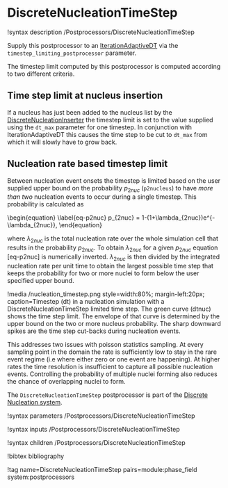 # DiscreteNucleationTimeStep

!syntax description /Postprocessors/DiscreteNucleationTimeStep

Supply this postprocessor to an [IterationAdaptiveDT](/IterationAdaptiveDT.md)
via the `timestep_limiting_postprocessor` parameter.

The timestep limit computed by this postprocessor is computed according to two
different criteria.

## Time step limit at nucleus insertion

If a nucleus has just been added to the nucleus list by the
[DiscreteNucleationInserter](/DiscreteNucleationInserter.md) the timestep limit
is set to the value supplied using the `dt_max` parameter for one timestep. In
conjunction with IterationAdaptiveDT this causes the time step to be cut to
`dt_max` from which it will slowly have to grow back.

## Nucleation rate based timestep limit

Between nucleation event onsets the timestep is limited based on the user
supplied upper bound on the probability $p_{2nuc}$  (`p2nucleus`) to have
_more than two_ nucleation events to occur during a single timestep.
This probability is calculated as

\begin{equation}
\label{eq-p2nuc}
p_{2nuc} = 1-(1+\lambda_{2nuc})e^{-\lambda_{2nuc}},
\end{equation}

where $\lambda_{2nuc}$ is the total nucleation rate over the whole simulation
cell that results in the probability $p_{2nuc}$. To obtain $\lambda_{2nuc}$ for
a given $p_{2nuc}$ equation [eq-p2nuc] is numerically inverted. $\lambda_{2nuc}$
is then divided by the integrated nucleation rate per unit time to obtain the
largest possible time step that keeps the probability for two or more nuclei to
form below the user specified upper bound.

!media /nucleation_timestep.png style=width:80%; margin-left:20px;
       caption=Timestep (dt) in a nucleation simulation with a DiscreteNucleationTimeStep
       limited time step. The green curve (dtnuc) shows the time step limit.
       The envelope of that curve is determined by the upper bound on the two or more
       nucleus probability. The sharp downward spikes are the time step cut-backs
       during nucleation events.

This addresses two issues with poisson statistics sampling. At every sampling
point in the domain the rate is sufficiently low to stay in the rare event
regime (i.e where either zero or one event are happening). At higher rates the
time resolution is insufficient to capture all possible nucleation events.
Controlling the probability of multiple nuclei forming also reduces the chance
of overlapping nuclei to form.

The `DiscreteNucleationTimeStep` postprocessor is part of the
[Discrete Nucleation system](Nucleation/DiscreteNucleation.md).

!syntax parameters /Postprocessors/DiscreteNucleationTimeStep

!syntax inputs /Postprocessors/DiscreteNucleationTimeStep

!syntax children /Postprocessors/DiscreteNucleationTimeStep

!bibtex bibliography

!tag name=DiscreteNucleationTimeStep pairs=module:phase_field system:postprocessors
